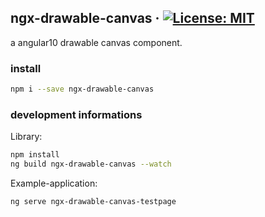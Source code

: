 ## ngx-drawable-canvas &middot; [![License: MIT](https://img.shields.io/badge/License-MIT-blue.svg)](https://github.com/fischer-matthias/ngx-drawable-canvas/LICENSE)
a angular10 drawable canvas component.

### install
```bash
npm i --save ngx-drawable-canvas
```

### development informations

Library:
```bash
npm install
ng build ngx-drawable-canvas --watch
```

Example-application:
```bash
ng serve ngx-drawable-canvas-testpage
```
